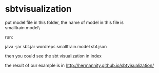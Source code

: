 # sbtvisualization

 put model file in this folder, the name of model in this file is smalltrain.model\
 
 run:
 
 java -jar sbt.jar wordreps smalltrain.model sbt.json
 
 then you could see the sbt visualization in index
 
 the result of our example is in http://hermannity.github.io/sbtvisualization/

